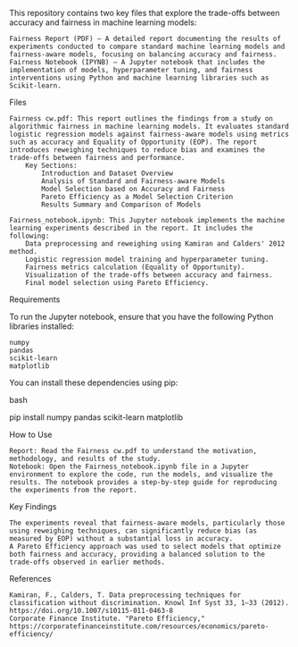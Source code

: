 This repository contains two key files that explore the trade-offs between accuracy and fairness in machine learning models:

    Fairness Report (PDF) – A detailed report documenting the results of experiments conducted to compare standard machine learning models and fairness-aware models, focusing on balancing accuracy and fairness.
    Fairness Notebook (IPYNB) – A Jupyter notebook that includes the implementation of models, hyperparameter tuning, and fairness interventions using Python and machine learning libraries such as Scikit-learn.

Files

    Fairness cw.pdf: This report outlines the findings from a study on algorithmic fairness in machine learning models. It evaluates standard logistic regression models against fairness-aware models using metrics such as accuracy and Equality of Opportunity (EOP). The report introduces reweighing techniques to reduce bias and examines the trade-offs between fairness and performance.
        Key Sections:
            Introduction and Dataset Overview
            Analysis of Standard and Fairness-aware Models
            Model Selection based on Accuracy and Fairness
            Pareto Efficiency as a Model Selection Criterion
            Results Summary and Comparison of Models

    Fairness_notebook.ipynb: This Jupyter notebook implements the machine learning experiments described in the report. It includes the following:
        Data preprocessing and reweighing using Kamiran and Calders' 2012 method.
        Logistic regression model training and hyperparameter tuning.
        Fairness metrics calculation (Equality of Opportunity).
        Visualization of the trade-offs between accuracy and fairness.
        Final model selection using Pareto Efficiency.

Requirements

To run the Jupyter notebook, ensure that you have the following Python libraries installed:

    numpy
    pandas
    scikit-learn
    matplotlib

You can install these dependencies using pip:

bash

pip install numpy pandas scikit-learn matplotlib

How to Use

    Report: Read the Fairness cw.pdf to understand the motivation, methodology, and results of the study.
    Notebook: Open the Fairness_notebook.ipynb file in a Jupyter environment to explore the code, run the models, and visualize the results. The notebook provides a step-by-step guide for reproducing the experiments from the report.

Key Findings

    The experiments reveal that fairness-aware models, particularly those using reweighing techniques, can significantly reduce bias (as measured by EOP) without a substantial loss in accuracy.
    A Pareto Efficiency approach was used to select models that optimize both fairness and accuracy, providing a balanced solution to the trade-offs observed in earlier methods.

References

    Kamiran, F., Calders, T. Data preprocessing techniques for classification without discrimination. Knowl Inf Syst 33, 1–33 (2012). https://doi.org/10.1007/s10115-011-0463-8
    Corporate Finance Institute. "Pareto Efficiency," https://corporatefinanceinstitute.com/resources/economics/pareto-efficiency/
